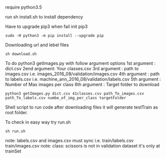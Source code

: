 require python3.5

run sh install.sh to install dependency

Have to upgrade pip3 when fail init pip3

```
sudo -H python3 -m pip install --upgrade pip
```

Downloading url and lebel files
```
sh download.sh
```

To do python3 getImages.py with follow argument options
1st argument : dict.csv
2end argument: Your classes.csv
3rd argument : path to images.csv i.e. images_2016_08/validation/images.csv
4th argument : path to labels.csv i.e. machine_ann_2016_08/validation/labels.csv
5th argument : Number of Max images per class
6th argument : Target folder to download

```
python3 getImages.py dict.csv 41classes.csv path_To_images.csv path_To_labels.csv numbe_of_img_per_class targetFolder
```
Shell script to run code after downloading files it will generate testTrain as root folder.

To check in easy way try run.sh
```
sh run.sh
```
note: labels.csv and images.csv must sync i.e. train/labels.csv train/images.csv
note: class: scissors is not in validation dataset it's only at trainSet
